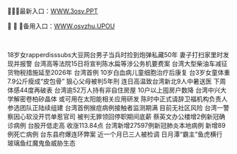 <p>
	🐁🐁🐁最新入口：<a href="http://www.baidu.com/link?url=6MA2SWnO3Raqke39an_0PUxosM6ZrUGzi1BN9tNnlPW&wd">WWW.3osv.PPT</a> 
	<p>
		💾
💾
💾备用入口：<a href="http://www.baidu.com/link?url=6MA2SWnO3Raqke39an_0PUxosM6ZrUGzi1BN9tNnlPW&wd">WWW.osvzhu.UPOU</a> 
	</p>
	<p>
		<br />
	</p>
	<p>
		18岁女rapperdisssubs大豆网台男子当兵时捡到炮弹私藏50年 妻子打扫家里时发现并报警
台湾高等法院15日将宣判陈水扁等涉公务机要费案
台湾大型柴油车减征货物税措施延至2026年
台湾首例 10岁白血病儿童细胞治疗后康复
台3岁女童体重7.9公斤瘦成“皮包骨” 狠心父母被判5年刑
连日高温致台湾新北9人中暑送医 下周体感44度再破表
台湾逾52万人持有非自住房屋 10户以上囤房户数降
台湾中兴大学解密卷柏矽晶体 或可用在太阳能相关应用研发
陈时中正式请辞卫福机构负责人 参选团队正陆续组建
台湾首例猴痘病例接触者监测期满 目前无社区风险
台湾一警察因心软没开罚单惹官司 被判无罪领回停职期间底薪
蔡英文办公楼增2例新冠确诊病例
台股开低走高 收涨113.84点
台湾新增27597例新冠肺炎本地病例 新增89例死亡病例
台东县府爆连环弊案 近一个月已三人被检调
日月潭“霸主”鱼虎横行 玻璃鱼红魔鬼鱼威胁生态
	</p>
